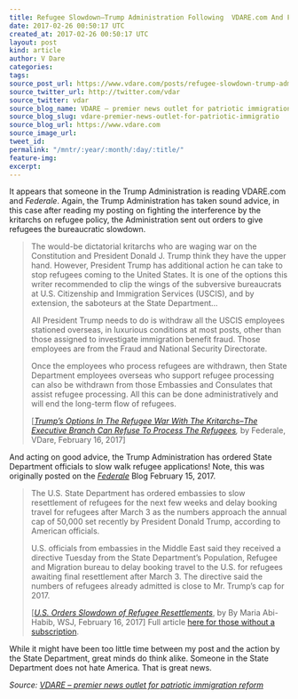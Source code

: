 ```yaml
---
title: Refugee Slowdown–Trump Administration Following  VDARE.com And Federale Advice?
date: 2017-02-26 00:50:17 UTC
created_at: 2017-02-26 00:50:17 UTC
layout: post
kind: article
author: V Dare
categories: 
tags: 
source_post_url: https://www.vdare.com/posts/refugee-slowdown-trump-administration-following-vdare-com-and-federale-advice
source_twitter_url: http://twitter.com/vdar
source_twitter: vdar
source_blog_name: VDARE – premier news outlet for patriotic immigration reform
source_blog_slug: vdare-premier-news-outlet-for-patriotic-immigratio
source_blog_url: https://www.vdare.com
source_image_url: 
tweet_id: 
permalink: "/mntr/:year/:month/:day/:title/"
feature-img: 
excerpt: 
---
```

<div class="pf-content"><p>It appears that someone in the Trump Administration is reading VDARE.com and <i>Federale</i>. Again, the Trump Administration has taken sound advice, in this case after reading my posting on fighting the interference by the kritarchs on refugee policy, the Administration sent out orders to give refugees the bureaucratic slowdown.</p>
<blockquote class="tr_bq"><p>The would-be dictatorial kritarchs who are waging war on the Constitution and President Donald J. Trump think they have the upper hand. However, President Trump has additional action he can take to stop refugees coming to the United States. It is one of the options this writer recommended to clip the wings of the subversive bureaucrats at U.S. Citizenship and Immigration Services (USCIS), and by extension, the saboteurs at the State Department…</p>
<p>All President Trump needs to do is withdraw all the USCIS employees stationed overseas, in luxurious conditions at most posts, other than those assigned to investigate immigration benefit fraud. Those employees are from the Fraud and National Security Directorate.</p>
<p>Once the employees who process refugees are withdrawn, then State Department employees overseas who support refugee processing can also be withdrawn from those Embassies and Consulates that assist refugee processing. All this can be done administratively and will end the long-term flow of refugees.</p>
<p>[<em><a href="http://www.vdare.com/posts/trumps-options-in-the-refugee-war-with-the-kritarchs-the-executive-branch-can-refuse-to-process-the-refugees">Trump’s Options In The Refugee War With The Kritarchs–The Executive Branch Can Refuse To Process The Refugees</a>,</em> by Federale, VDare, February 16, 2017]</p><div id="57966237cc52c74a5e1363c4" class="vdb_player vdb_57966237cc52c74a5e1363c456bcd17ce4b018167fea5539">    </div></blockquote>
<p>And acting on good advice, the Trump Administration has ordered State Department officials to slow walk refugee applications! Note, this was originally posted on the <i><a href="http://federaleagent86.blogspot.com/2017/02/president-trump-has-options-in-refugee.html">Federale</a></i> Blog February 15, 2017.</p>
<blockquote class="tr_bq"><p>The U.S. State Department has ordered embassies to slow resettlement of refugees for the next few weeks and delay booking travel for refugees after March 3 as the numbers approach the annual cap of 50,000 set recently by President Donald Trump, according to American officials.</p>
<p>U.S. officials from embassies in the Middle East said they received a directive Tuesday from the State Department’s Population, Refugee and Migration bureau to delay booking travel to the U.S. for refugees awaiting final resettlement after March 3. The directive said the numbers of refugees already admitted is close to Mr. Trump’s cap for 2017.</p>
<p>[<em><a href="https://www.wsj.com/articles/u-s-orders-slowdown-of-refugee-resettlements-1487277425?tesla=y">U.S. Orders Slowdown of Refugee Resettlements</a></em>, by By Maria Abi-Habib, WSJ, February 16, 2017] Full article <a href="http://www.immigrationworksusa.org/uploaded/file/U_S_%20ORDERS%20SLOWDOWN%20OF%20REFUGEE%20RESETTLEMENTS.pdf">here for those without a subscription</a>.</p></blockquote>
<p>While it might have been too little time between my post and the action by the State Department, great minds do think alike. Someone in the State Department does not hate America. That is great news.</p>
</div><div class="">
    <i>Source: <a href="https://www.vdare.com">VDARE – premier news outlet for patriotic immigration reform</a></i>
</div>
